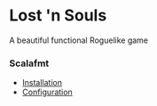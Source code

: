 # Lost 'n Souls
A beautiful functional Roguelike game

### Scalafmt
- [Installation](https://scalameta.org/scalafmt/docs/installation.html)
- [Configuration](https://scalameta.org/scalafmt/docs/configuration.html#assumestandardlibrarystripmargin)
